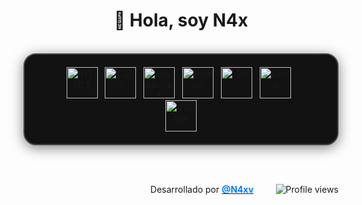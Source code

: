 <h1 align="center">👋 Hola, soy N4x</h1>

<br>

<div align="center">
  <div style="border: 2px solid #444; border-radius: 20px; padding: 20px 40px; display: inline-block; background-color: #121212; box-shadow: 0 4px 20px rgba(0, 0, 0, 0.5); transition: all 0.3s ease-in-out;">
    <img src="https://cdn.jsdelivr.net/gh/devicons/devicon/icons/html5/html5-original.svg" height="50" alt="HTML5" title="HTML5"/>
    &nbsp;
    <img src="https://cdn.jsdelivr.net/gh/devicons/devicon/icons/css3/css3-original.svg" height="50" alt="CSS3" title="CSS3"/>
    &nbsp;
    <img src="https://cdn.jsdelivr.net/gh/devicons/devicon/icons/javascript/javascript-original.svg" height="50" alt="JavaScript" title="JavaScript"/>
    &nbsp;
    <img src="https://cdn.jsdelivr.net/gh/devicons/devicon/icons/python/python-original.svg" height="50" alt="Python" title="Python"/>
    &nbsp;
    <img src="https://cdn.jsdelivr.net/gh/devicons/devicon/icons/git/git-original.svg" height="50" alt="Git" title="Git"/>
    &nbsp;
    <img src="https://cdn.jsdelivr.net/gh/devicons/devicon/icons/linux/linux-original.svg" height="50" alt="Linux" title="Linux"/>
    &nbsp;
    <img src="https://cdn.jsdelivr.net/gh/devicons/devicon/icons/vscode/vscode-original.svg" height="50" alt="VSCode" title="VSCode"/>
  </div>
</div>

<br><br>

<p align="right">
  Desarrollado por <a href="https://doxbin.net"><strong style="color:#007BFF">@N4xv</strong></a>
  &nbsp;&nbsp;&nbsp;&nbsp;&nbsp;&nbsp;&nbsp;
  <img src="https://komarev.com/ghpvc/?username=N4xv&label=👁️+Vistas+al+perfil&color=00ff00&style=flat-square" alt="Profile views" />
</p>






